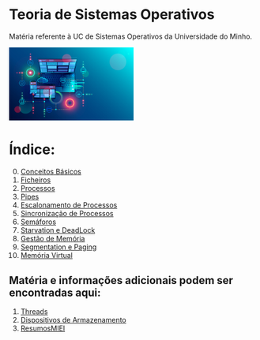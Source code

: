 # Teoria de Sistemas Operativos
Matéria referente à UC de Sistemas Operativos da Universidade do Minho.

<img src="/img/os-main.png" alt="osmain" width="50%" height="50%">

# Índice:


 0. [Conceitos Básicos](./00_Conceitos_Básicos.md)
 1. [Ficheiros](./01_Ficheiros.md)
 2. [Processos](./02_Processos.md)
 3. [Pipes](./03_Pipes.md)
 4. [Escalonamento de Processos](./04_Escalonamento_de_Processos.md)
 5. [Sincronização de Processos](./05_Sincronização_de_Processos.md)
 6. [Semáforos](./06_Semáforos.md)
 7. [Starvation e DeadLock](./07_Starvation_e_Deadlock.md)
 8. [Gestão de Memória](./08_Gestão_de_Memória.md)
 9. [Segmentation e Paging](./09_Segmentation_e_Paging.md)
 10. [Memória Virtual](./10_Memória_Virtual.md)

 
## Matéria e informações adicionais podem ser encontradas aqui:
 1. [Threads](./E1_Thread.md)
 2. [Dispositivos de Armazenamento](./E2_Dispositivos_de_Armazenamento.md)
 3. [ResumosMIEI](https://github.com/mendess/ResumosMIEI/tree/master/SO)

